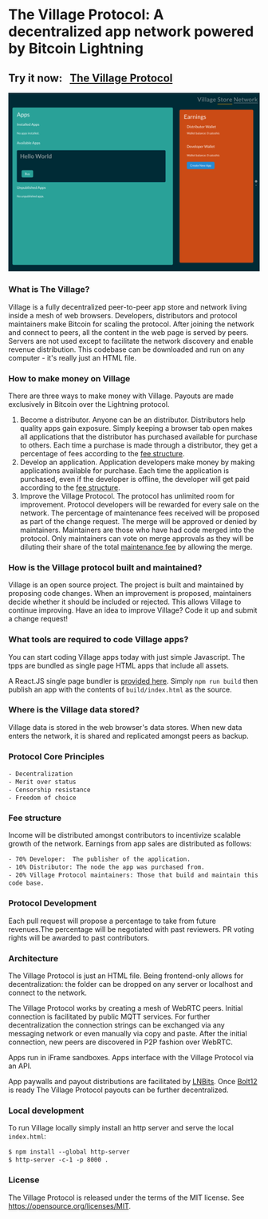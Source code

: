 # The Village Protocol: A decentralized app network powered by Bitcoin Lightning

## Try it now: &nbsp;&nbsp;[The Village Protocol](https://suprraz.github.io/village/)

![screenshot.png](screenshot.png)

### What is The Village?

Village is a fully decentralized peer-to-peer app store and network living inside a mesh of web browsers. Developers,
distributors and protocol maintainers make Bitcoin for scaling the protocol. After joining
the network and connect to peers, all the content in the web page is served by peers. Servers are not
used except to facilitate the network discovery and enable revenue distribution. This codebase can
be downloaded and run on any computer - it's really just an HTML file.

### How to make money on Village

There are three ways to make money with Village. Payouts are made exclusively in Bitcoin over the Lightning protocol.

1. Become a distributor. Anyone can be an distributor. Distributors help quality apps gain exposure. Simply keeping a
   browser tab open makes all applications that the distributor has purchased available for purchase to others. Each
   time a purchase is made through a distributor, they get a percentage of fees according to
   the [fee structure](#fee-structure).
2. Develop an application. Application developers make money by making applications available for purchase. Each time
   the application is purchased, even if the developer is offline, the developer will get paid according to
   the [fee structure](#fee-structure).
3. Improve the Village Protocol. The protocol has unlimited room for improvement. Protocol developers will be rewarded
   for every sale on the network. The percentage of maintenance fees received will be proposed as part of the change
   request. The merge will be approved or denied by maintainers. Maintainers are those who have had code merged into the
   protocol. Only maintainers can vote on merge approvals as they will be diluting their share of the
   total [maintenance fee](#fee-structure) by allowing the merge.

### How is the Village protocol built and maintained?

Village is an open source project.  The project is built and maintained by proposing code changes.   When an improvement 
is proposed, maintainers decide whether it should be included or rejected. This allows Village to continue improving. 
Have an idea to improve Village? Code it up and submit a change request!


### What tools are required to code Village apps?

You can start coding Village apps today with just simple Javascript. The tpps are bundled as single page HTML apps that
include all assets.

A React.JS single page bundler is [provided here](templates/village-react-app). Simply `npm run build` then publish an
app with the contents of `build/index.html` as the source.

### Where is the Village data stored?

Village data is stored in the web browser's data stores. When new data enters the network, it is shared and replicated
amongst peers as backup.

### Protocol Core Principles

    - Decentralization
    - Merit over status
    - Censorship resistance
    - Freedom of choice

### Fee structure

Income will be distributed amongst contributors to incentivize scalable growth of the network. Earnings from app sales
are distributed as follows:

    - 70% Developer:  The publisher of the application.
    - 10% Distributor: The node the app was purchased from.
    - 20% Village Protocol maintainers: Those that build and maintain this code base.

### Protocol Development

Each pull request will propose a percentage to take from future revenues.The percentage will be
negotiated with past reviewers. PR voting rights will be awarded to past contributors.

### Architecture

The Village Protocol is just an HTML file. Being frontend-only allows for decentralization: the folder can be dropped
on any server or localhost and connect to the network.

The Village Protocol works by creating a mesh of WebRTC peers. Initial connection is facilitated by public MQTT
services. For further decentralization the connection strings can be exchanged via any messaging network or even
manually via copy and paste. After the initial connection, new peers are discovered in P2P fashion over WebRTC.

Apps run in iFrame sandboxes. Apps interface with the Village Protocol via an API.

App paywalls and payout distributions are facilitated by [LNBits](https://github.com/lnbits/lnbits). Once
[Bolt12](https://www.bolt12.org) is ready The Village Protocol payouts can be further decentralized.

### Local development

To run Village locally simply install an http server and serve the local `index.html`:

```
$ npm install --global http-server
$ http-server -c-1 -p 8000 .
```

### License

The Village Protocol is released under the terms of the MIT license. See https://opensource.org/licenses/MIT.
